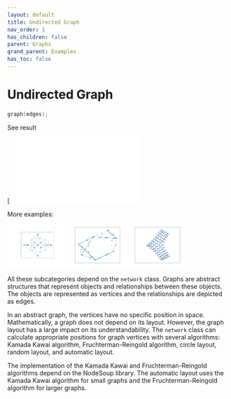 ```yaml
---
layout: default
title: Undirected Graph
nav_order: 1
has_children: false
parent: Graphs
grand_parent: Examples
has_toc: false
---
```

# Undirected Graph

```cpp
graph(edges);
```


See result

[![e../../../examples/graphs/graph/graph_1.cpp)](examples/graphs/graph/graph_1.cpp)

More examples:
    
[![e......../../../examples/graphs/graph/graph_5.cppmb.pngexample_graph_3](docs/examples/graphs/graph/graph_3_thumb.png)](examples/graphs/graph/graph_3.cpp)  [![example_graph_4](docs/examples/graphs/graph/graph_4_thumb.png)](examples/graphs/graph/graph_4.cpp)  [![example_graph_5](docs/examples/graphs/graph/graph_5_thumb.png)](examples/graphs/graph/graph_5.cpp)
  

All these subcategories depend on the `network` class. Graphs are abstract structures that represent objects and relationships between these objects. The objects are represented as vertices and the relationships are depicted as edges.

In an abstract graph, the vertices have no specific position in space. Mathematically, a graph does not depend on its layout. However, the graph layout has a large impact on its understandability. The `network` class can calculate appropriate positions for graph vertices with several algorithms: Kamada Kawai algorithm, Fruchterman-Reingold algorithm, circle layout, random layout, and automatic layout.

The implementation of the Kamada Kawai and Fruchterman-Reingold algorithms depend on the NodeSoup library. The automatic layout uses the Kamada Kawai algorithm for small graphs and the Fruchterman-Reingold algorithm for larger graphs.



